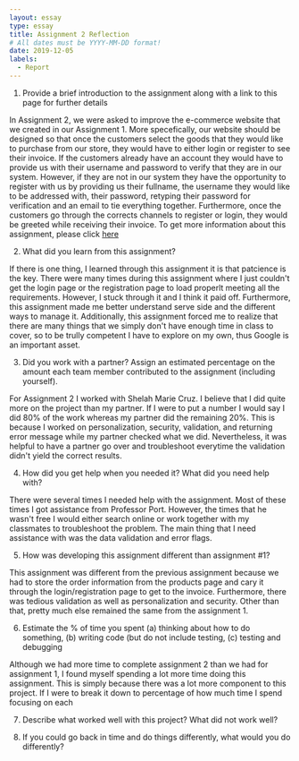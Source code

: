 ```yaml
---
layout: essay
type: essay
title: Assignment 2 Reflection
# All dates must be YYYY-MM-DD format!
date: 2019-12-05
labels:
  - Report
---
```


1) Provide a brief introduction to the assignment along with a link to this page for further details

In Assignment 2, we were asked to improve the e-commerce website that we created in our Assignment 1. More specefically, our website should be designed so that once the customers select the goods that they would like to purchase from our store, they would have to either login or register to see their invoice. If the customers already have an account they would have to provide us with their username and password to verify that they are in our system. However, if they are not in our system they have the opportunity to register with us by providing us their fullname, the username they would like to be addressed with, their password, retyping their password for verification and an email to tie everything together. Furthermore, once the customers go through the corrects channels to register or login, they would be greeted while receiving their invoice. To get more information about this assignment, please click [here](https://dport96.github.io/ITM352/morea/150.Assignment2/experience-Assignment2.html)

2) What did you learn from this assignment?

If there is one thing, I learned through this assignment it is that patcience is the key. There were many times during this assignment where I just couldn't get the login page or the registration page to load properlt meeting all the requirements. However, I stuck through it and I think it paid off. Furthermore, this assignment made me better understand serve side and the different ways to manage it. Additionally, this assignment forced me to realize that there are many things that we simply don't have enough time in class to cover, so to be trully competent I have to explore on my own, thus Google is an important asset.

3) Did you work with a partner? Assign an estimated percentage on the amount each team member contributed to the assignment (including yourself).

For Assignment 2 I worked with Shelah Marie Cruz. I believe that I did quite more on the project than my partner. If I were to put a number I would say I did 80% of the work whereas my partner did the remaining 20%. This is because I worked on personalization, security, validation, and returning error message while my partner checked what we did. Nevertheless, it was helpful to have a partner go over and troubleshoot everytime the validation didn't yield the correct results.

4) How did you get help when you needed it? What did you need help with?

There were several times I needed help with the assignment. Most of these times I got assistance from Professor Port. However, the times that he wasn't free I would either search online or work together with my classmates to troubleshoot the problem. The main thing that I need assistance with was the data validation and error flags. 

5) How was developing this assignment different than assignment #1?

This assignment was different from the previous assignment because we had to store the order information from the products page and cary it through the login/registration page to get to the invoice. Furthermore, there was tedious validation as well as personalization and security. Other than that, pretty much else remained the same from the assignment 1. 

6) Estimate the % of time you spent (a) thinking about how to do something, (b) writing code (but do not include testing, (c) testing and debugging

Although we had more time to complete assignment 2 than we had for assignment 1, I found myself spending a lot more time doing this assignment. This is simply because there was a lot more component to this project. If I were to break it down to percentage of how much time I spend focusing on each   

7) Describe what worked well with this project? What did not work well?

8) If you could go back in time and do things differently, what would you do differently?
